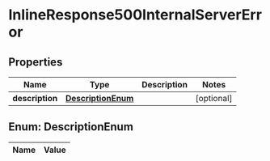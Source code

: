 

# InlineResponse500InternalServerError

## Properties

Name | Type | Description | Notes
------------ | ------------- | ------------- | -------------
**description** | [**DescriptionEnum**](#DescriptionEnum) |  |  [optional]


## Enum: DescriptionEnum

Name | Value
---- | -----




